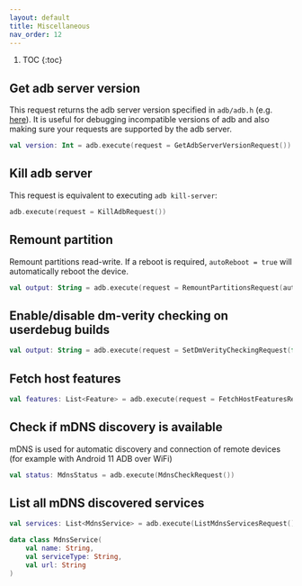 ```yaml
---
layout: default
title: Miscellaneous
nav_order: 12
---
```


1. TOC
{:toc}

## Get adb server version

This request returns the adb server version specified in `adb/adb.h`
(e.g. [here](https://android.googlesource.com/platform/system/core/+/dd7bc3319deb2b77c5d07a51b7d6cd7e11b5beb0/adb/adb.h#36)). It is useful
for debugging incompatible versions of adb and also making sure your requests are supported by the adb server.

```kotlin
val version: Int = adb.execute(request = GetAdbServerVersionRequest())
```

## Kill adb server

This request is equivalent to executing `adb kill-server`:

```kotlin
adb.execute(request = KillAdbRequest())
```

## Remount partition

Remount partitions read-write. If a reboot is required, `autoReboot = true` will automatically reboot the device.

```kotlin
val output: String = adb.execute(request = RemountPartitionsRequest(autoReboot = false), "emulator-5554")
```

## Enable/disable dm-verity checking on userdebug builds

```kotlin
val output: String = adb.execute(request = SetDmVerityCheckingRequest(false), "emulator-5554")
```

## Fetch host features

```kotlin
val features: List<Feature> = adb.execute(request = FetchHostFeaturesRequest())
```

## Check if mDNS discovery is available
mDNS is used for automatic discovery and connection of remote devices (for example with Android 11 ADB over WiFi)

```kotlin
val status: MdnsStatus = adb.execute(MdnsCheckRequest())
```

## List all mDNS discovered services

```kotlin
val services: List<MdnsService> = adb.execute(ListMdnsServicesRequest())
```

```kotlin
data class MdnsService(
    val name: String,
    val serviceType: String,
    val url: String
)
```
